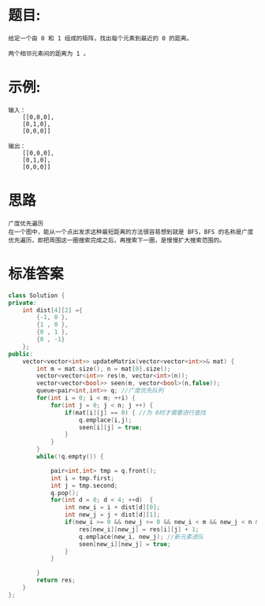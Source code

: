 # 题目:
    给定一个由 0 和 1 组成的矩阵，找出每个元素到最近的 0 的距离。

    两个相邻元素间的距离为 1 。
# 示例:
    输入：
        [[0,0,0],
        [0,1,0],
        [0,0,0]]

    输出：
        [[0,0,0],
        [0,1,0],
        [0,0,0]]

# 思路
    广度优先遍历
    在一个图中，能从一个点出发求这种最短距离的方法很容易想到就是 BFS，BFS 的名称是广度优先遍历，即把周围这一圈搜索完成之后，再搜索下一圈，是慢慢扩大搜索范围的。

# 标准答案
```c++
class Solution {
private:
    int dist[4][2] ={
        {-1, 0 },
        {1 , 0 },
        {0 , 1 },
        {0 , -1}
    };
public:
    vector<vector<int>> updateMatrix(vector<vector<int>>& mat) {
        int m = mat.size(), n = mat[0].size();
        vector<vector<int>> res(m, vector<int>(n));
        vector<vector<bool>> seen(m, vector<bool>(n,false));
        queue<pair<int,int>> q; //广度优先队列
        for(int i = 0; i < m; ++i) {
            for(int j = 0; j < n; j ++) {
                if(mat[i][j] == 0) { //为 0时才需要进行查找
                    q.emplace(i,j);
                    seen[i][j] = true;
                }
            }
        }
        while(!q.empty()) {

            pair<int,int> tmp = q.front();
            int i = tmp.first;
            int j = tmp.second;
            q.pop();
            for(int d = 0; d < 4; ++d)  {
                int new_i = i + dist[d][0];
                int new_j = j + dist[d][1];
                if(new_i >= 0 && new_j >= 0 && new_i < m && new_j < n && !seen[new_i][new_j]) {
                    res[new_i][new_j] = res[i][j] + 1;
                    q.emplace(new_i, new_j); //新元素进队
                    seen[new_i][new_j] = true;
                }
            }

        }
        return res;
    }
};
```